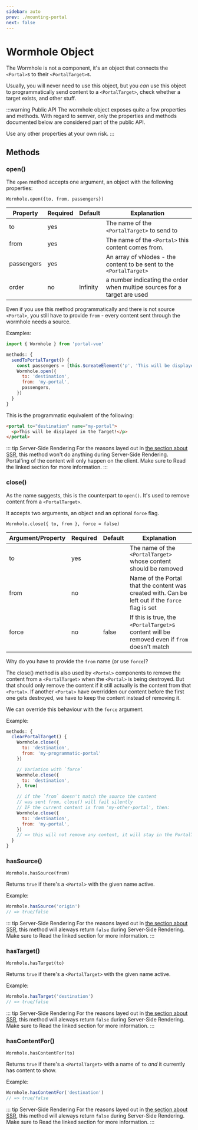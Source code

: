 ```yaml
---
sidebar: auto
prev: ./mounting-portal
next: false
---
```


# Wormhole Object

The Wormhole is not a component, it's an object that connects the `<Portal>`s to their `<PortalTarget>`s.

Usually, you will never need to use this object, but you _can_ use this object to programmatically send content to a `<PortalTarget>`, check whether a target exists, and other stuff.

:::warning Public API
The wormhole object exposes quite a few properties and methods. With regard to semver, only the properties and methods documented below are considered part of the public API.

Use any other properties at your own risk.
:::

## Methods

### open()

The `open` method accepts one argument, an object with the following properties:

`Wormhole.open({to, from, passengers})`

| Property   | Required | Default  | Explanation                                                         |
| ---------- | -------- | -------- | ------------------------------------------------------------------- |
| to         | yes      |          | The name of the `<PortalTarget>` to send to                         |
| from       | yes      |          | The name of the `<Portal>` this content comes from.                 |
| passengers | yes      |          | An array of vNodes - the content to be sent to the `<PortalTarget>` |
| order      | no       | Infinity | a number indicating the order when multipe sources for a target are used |

Even if you use this method programmatically and there is not source `<Portal>`, you still have to provide `from` - every content sent through the wormhole needs a source.

Examples:

```javascript
import { Wormhole } from 'portal-vue'

methods: {
  sendToPortalTarget() {
    const passengers = [this.$createElement('p', 'This will be displayed in the Target!')]
    Wormhole.open({
      to: 'destination',
      from: 'my-portal',
      passengers,
    })
  }
}
```

This is the programmatic equivalent of the following:

<!-- prettier-ignore -->
```html
<portal to="destination" name="my-portal">
  <p>This will be displayed in the Target!</p>
</portal>
```

::: tip Server-Side Rendering
For the reasons layed out in [the section about SSR](../guide/SSR.md), this method won't do anything during Server-Side Rendering. Portal'ing of the content will only happen on the client.
Make sure to Read the linked section for more information.
:::

### close()

As the name suggests, this is the counterpart to `open()`. It's used to remove content from a `<PortalTarget>`.

It accepts two arguments, an object and an optional `force` flag.

`Wormhole.close({ to, from }, force = false)`

| Argument/Property | Required | Default | Explanation                                                                                      |
| ----------------- | -------- | ------- | ------------------------------------------------------------------------------------------------ |
| to                | yes      |         | The name of the `<PortalTarget>` whose content should be removed                                 |
| from              | no       |         | Name of the Portal that the content was created with. Can be left out if the `force` flag is set |
| force             | no       | false   | If this is true, the `<PortalTarget>`s content will be removed even if `from` doesn't match      |

Why do you have to provide the `from` name (or use `force`)?

The close() method is also used by `<Portal>` components to remove the content from a `<PortalTarget>` when the `<Portal>` is being destroyed. But that should only remove the content if it still actually is the content from that `<Portal>`. If another `<Portal>` have overridden our content before the first one gets destroyed, we have to keep the content instead of removing it.

We can override this behaviour with the `force` argument.

Example:

```javascript
methods: {
  clearPortalTarget() {
    Wormhole.close({
      to: 'destination',
      from: 'my-programmatic-portal'
    })

    // Variation with `force`
    Wormhole.close({
      to: 'destination',
    }, true)

    // if the `from` doesn't match the source the content
    // was sent from, close() will fail silently
    // IF the current content is from 'my-other-portal', then:
    Wormhole.close({
      to: 'destination',
      from: 'my-portal',
    })
    // => this will not remove any content, it will stay in the PortalTarget
  }
}
```

### hasSource() <Badge text="2.0.0+"/>

`Wormhole.hasSource(from)`

Returns `true` if there's a `<Portal>` with the given name active.

Example:

```javascript
Wormhole.hasSource('origin')
// => true/false
```

::: tip Server-Side Rendering
For the reasons layed out in [the section about SSR](../guide/SSR.md), this method will aleways return `false` during Server-Side Rendering.
Make sure to Read the linked section for more information.
:::

### hasTarget() <Badge text="changed in 2.0.0" type=warning />

`Wormhole.hasTarget(to)`

Returns `true` if there's a `<PortalTarget>` with the given name active.

Example:

```javascript
Wormhole.hasTarget('destination')
// => true/false
```

::: tip Server-Side Rendering
For the reasons layed out in [the section about SSR](../guide/SSR.md), this method will aleways return `false` during Server-Side Rendering.
Make sure to Read the linked section for more information.
:::

### hasContentFor() <Badge text="changed in 2.1.0" type=warning />

`Wormhole.hasContentFor(to)`

Returns `true` if there's a `<PortalTarget>` with a name of `to` _and_ it currently has content to show.

Example:

```javascript
Wormhole.hasContentFor('destination')
// => true/false
```

::: tip Server-Side Rendering
For the reasons layed out in [the section about SSR](../guide/SSR.md), this method will aleways return `false` during Server-Side Rendering.
Make sure to Read the linked section for more information.
:::
